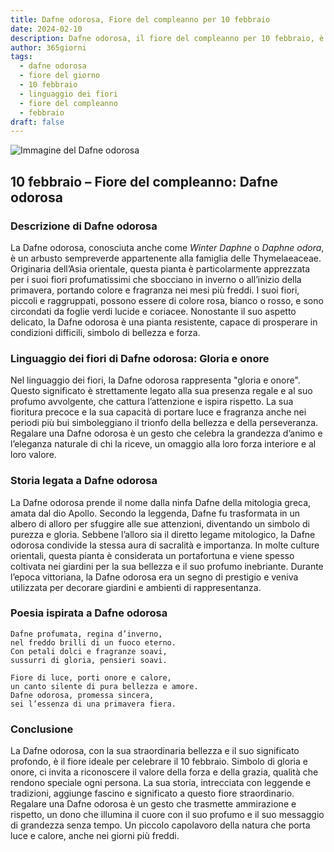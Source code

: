 ```yaml
---
title: Dafne odorosa, Fiore del compleanno per 10 febbraio
date: 2024-02-10
description: Dafne odorosa, il fiore del compleanno per 10 febbraio, è il simbolo di Gloria e onore. Scopri il suo significato unico, le storie affascinanti e la poesia che celebra la sua bellezza.
author: 365giorni
tags:
  - dafne odorosa
  - fiore del giorno
  - 10 febbraio
  - linguaggio dei fiori
  - fiore del compleanno
  - febbraio
draft: false
---
```


![Immagine del Dafne odorosa](https://cdn.pixabay.com/photo/2017/10/03/23/34/daphne-2814611_1280.jpg)

## 10 febbraio – Fiore del compleanno: Dafne odorosa

### Descrizione di Dafne odorosa

La Dafne odorosa, conosciuta anche come _Winter Daphne_ o _Daphne odora_, è un arbusto sempreverde appartenente alla famiglia delle Thymelaeaceae. Originaria dell’Asia orientale, questa pianta è particolarmente apprezzata per i suoi fiori profumatissimi che sbocciano in inverno o all’inizio della primavera, portando colore e fragranza nei mesi più freddi. I suoi fiori, piccoli e raggruppati, possono essere di colore rosa, bianco o rosso, e sono circondati da foglie verdi lucide e coriacee. Nonostante il suo aspetto delicato, la Dafne odorosa è una pianta resistente, capace di prosperare in condizioni difficili, simbolo di bellezza e forza.

### Linguaggio dei fiori di Dafne odorosa: Gloria e onore

Nel linguaggio dei fiori, la Dafne odorosa rappresenta "gloria e onore". Questo significato è strettamente legato alla sua presenza regale e al suo profumo avvolgente, che cattura l’attenzione e ispira rispetto. La sua fioritura precoce e la sua capacità di portare luce e fragranza anche nei periodi più bui simboleggiano il trionfo della bellezza e della perseveranza. Regalare una Dafne odorosa è un gesto che celebra la grandezza d’animo e l’eleganza naturale di chi la riceve, un omaggio alla loro forza interiore e al loro valore.

### Storia legata a Dafne odorosa

La Dafne odorosa prende il nome dalla ninfa Dafne della mitologia greca, amata dal dio Apollo. Secondo la leggenda, Dafne fu trasformata in un albero di alloro per sfuggire alle sue attenzioni, diventando un simbolo di purezza e gloria. Sebbene l’alloro sia il diretto legame mitologico, la Dafne odorosa condivide la stessa aura di sacralità e importanza. In molte culture orientali, questa pianta è considerata un portafortuna e viene spesso coltivata nei giardini per la sua bellezza e il suo profumo inebriante. Durante l’epoca vittoriana, la Dafne odorosa era un segno di prestigio e veniva utilizzata per decorare giardini e ambienti di rappresentanza.

### Poesia ispirata a Dafne odorosa

```
Dafne profumata, regina d’inverno,  
nel freddo brilli di un fuoco eterno.  
Con petali dolci e fragranze soavi,  
sussurri di gloria, pensieri soavi.  

Fiore di luce, porti onore e calore,  
un canto silente di pura bellezza e amore.  
Dafne odorosa, promessa sincera,  
sei l’essenza di una primavera fiera.  
```

### Conclusione

La Dafne odorosa, con la sua straordinaria bellezza e il suo significato profondo, è il fiore ideale per celebrare il 10 febbraio. Simbolo di gloria e onore, ci invita a riconoscere il valore della forza e della grazia, qualità che rendono speciale ogni persona. La sua storia, intrecciata con leggende e tradizioni, aggiunge fascino e significato a questo fiore straordinario. Regalare una Dafne odorosa è un gesto che trasmette ammirazione e rispetto, un dono che illumina il cuore con il suo profumo e il suo messaggio di grandezza senza tempo. Un piccolo capolavoro della natura che porta luce e calore, anche nei giorni più freddi.
